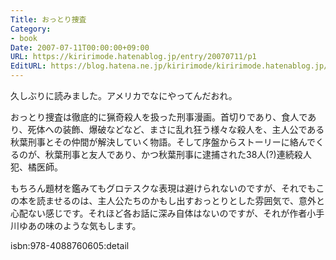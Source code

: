 ```yaml
---
Title: おっとり捜査
Category:
- book
Date: 2007-07-11T00:00:00+09:00
URL: https://kiririmode.hatenablog.jp/entry/20070711/p1
EditURL: https://blog.hatena.ne.jp/kiririmode/kiririmode.hatenablog.jp/atom/entry/8454420450078217115
---
```



久しぶりに読みました。アメリカでなにやってんだおれ。


おっとり捜査は徹底的に猟奇殺人を扱った刑事漫画。首切りであり、食人であり、死体への装飾、爆破などなど、まさに乱れ狂う様々な殺人を、主人公である秋葉刑事とその仲間が解決していく物語。そして序盤からストーリーに絡んでくるのが、秋葉刑事と友人であり、かつ秋葉刑事に逮捕された38人(?)連続殺人犯、橘医師。


もちろん題材を鑑みてもグロテスクな表現は避けられないのですが、それでもこの本を読ませるのは、主人公たちのかもし出すおっとりとした雰囲気で、意外と心配ない感じです。それほど各お話に深み自体はないのですが、それが作者小手川ゆあの味のような気もします。

isbn:978-4088760605:detail
